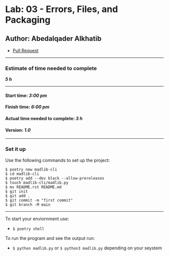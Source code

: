 # Lab: 03 - Errors, Files, and Packaging

## Author: Abedalqader Alkhatib

- [Pull Request]()

---

### Estimate of time needed to complete

***5 h***

---

#### Start time: ***3:00 pm***

#### Finish time: ***6:00 pm***

#### Actual time needed to complete: ***3 h***

#### Version: ***1.0***

---

### Set it up

Use the following commands to set up the project:

```
$ poetry new madlib-cli
$ cd madlib-cli
$ poetry add --dev black --allow-prereleases
$ touch madlib-cli/madlib.py
$ mv README.rst README.md
$ git init
$ git add .
$ git commit -m "first commit"
$ git branch -M main
```

---

To start your enviornment use:
- ```$ poetry shell```

To run the program and see the output run:

- `$ python madlib.py` or `$ python3 madlib.py` depending on your seystem
